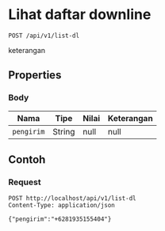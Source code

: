 # Lihat daftar downline
```http
POST /api/v1/list-dl
```
keterangan
## Properties
### Body
Nama | Tipe | Nilai | Keterangan
--- | --- | --- | ---
<code>pengirim</code> | String | null | null
## Contoh
### Request
```http
POST http://localhost/api/v1/list-dl
Content-Type: application/json

{"pengirim":"+6281935155404"}


```
